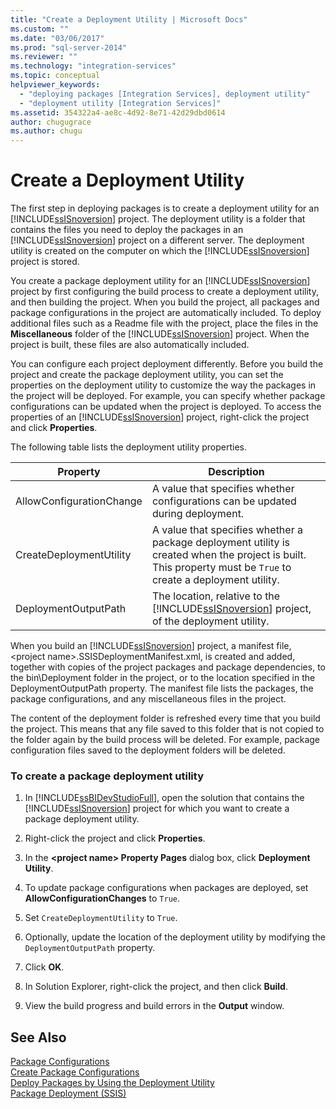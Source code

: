 ```yaml
---
title: "Create a Deployment Utility | Microsoft Docs"
ms.custom: ""
ms.date: "03/06/2017"
ms.prod: "sql-server-2014"
ms.reviewer: ""
ms.technology: "integration-services"
ms.topic: conceptual
helpviewer_keywords: 
  - "deploying packages [Integration Services], deployment utility"
  - "deployment utility [Integration Services]"
ms.assetid: 354322a4-ae8c-4d92-8e71-42d29dbd0614
author: chugugrace
ms.author: chugu
---
```

# Create a Deployment Utility
  The first step in deploying packages is to create a deployment utility for an [!INCLUDE[ssISnoversion](../includes/ssisnoversion-md.md)] project. The deployment utility is a folder that contains the files you need to deploy the packages in an [!INCLUDE[ssISnoversion](../includes/ssisnoversion-md.md)] project on a different server. The deployment utility is created on the computer on which the [!INCLUDE[ssISnoversion](../includes/ssisnoversion-md.md)] project is stored.  
  
 You create a package deployment utility for an [!INCLUDE[ssISnoversion](../includes/ssisnoversion-md.md)] project by first configuring the build process to create a deployment utility, and then building the project. When you build the project, all packages and package configurations in the project are automatically included. To deploy additional files such as a Readme file with the project, place the files in the **Miscellaneous** folder of the [!INCLUDE[ssISnoversion](../includes/ssisnoversion-md.md)] project. When the project is built, these files are also automatically included.  
  
 You can configure each project deployment differently. Before you build the project and create the package deployment utility, you can set the properties on the deployment utility to customize the way the packages in the project will be deployed. For example, you can specify whether package configurations can be updated when the project is deployed. To access the properties of an [!INCLUDE[ssISnoversion](../includes/ssisnoversion-md.md)] project, right-click the project and click **Properties**.  
  
 The following table lists the deployment utility properties.  
  
|Property|Description|  
|--------------|-----------------|  
|AllowConfigurationChange|A value that specifies whether configurations can be updated during deployment.|  
|CreateDeploymentUtility|A value that specifies whether a package deployment utility is created when the project is built. This property must be `True` to create a deployment utility.|  
|DeploymentOutputPath|The location, relative to the [!INCLUDE[ssISnoversion](../includes/ssisnoversion-md.md)] project, of the deployment utility.|  
  
 When you build an [!INCLUDE[ssISnoversion](../includes/ssisnoversion-md.md)] project, a manifest file, \<project name>.SSISDeploymentManifest.xml, is created and added, together with copies of the project packages and package dependencies, to the bin\Deployment folder in the project, or to the location specified in the DeploymentOutputPath property. The manifest file lists the packages, the package configurations, and any miscellaneous files in the project.  
  
 The content of the deployment folder is refreshed every time that you build the project. This means that any file saved to this folder that is not copied to the folder again by the build process will be deleted. For example, package configuration files saved to the deployment folders will be deleted.  
  
### To create a package deployment utility  
  
1.  In [!INCLUDE[ssBIDevStudioFull](../includes/ssbidevstudiofull-md.md)], open the solution that contains the [!INCLUDE[ssISnoversion](../includes/ssisnoversion-md.md)] project for which you want to create a package deployment utility.  
  
2.  Right-click the project and click **Properties**.  
  
3.  In the **\<project name> Property Pages** dialog box, click **Deployment Utility**.  
  
4.  To update package configurations when packages are deployed, set **AllowConfigurationChanges** to `True`.  
  
5.  Set `CreateDeploymentUtility` to `True`.  
  
6.  Optionally, update the location of the deployment utility by modifying the `DeploymentOutputPath` property.  
  
7.  Click **OK**.  
  
8.  In Solution Explorer, right-click the project, and then click **Build**.  
  
9. View the build progress and build errors in the **Output** window.  
  
## See Also  
 [Package Configurations](../../2014/integration-services/package-configurations.md)   
 [Create Package Configurations](../../2014/integration-services/create-package-configurations.md)   
 [Deploy Packages by Using the Deployment Utility](../../2014/integration-services/deploy-packages-by-using-the-deployment-utility.md)   
 [Package Deployment &#40;SSIS&#41;](packages/legacy-package-deployment-ssis.md)  
  
  
